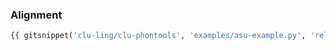 
### Alignment

```python
{{ gitsnippet('clu-ling/clu-phontools', 'examples/asu-example.py', 'release') }}
```
